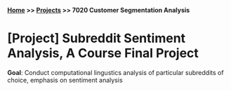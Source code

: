 **[Home](https://yvesmango.github.io/) >> [Projects](https://yvesmango.github.io/projects) >>  7020 Customer Segmentation Analysis**

# [Project] Subreddit Sentiment Analysis, A Course Final Project

**Goal**: Conduct computational lingustics analysis of particular subreddits of choice, emphasis on sentiment analysis
